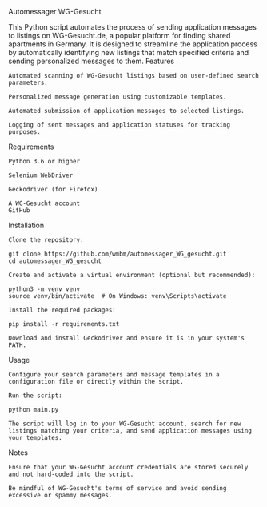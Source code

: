 Automessager WG-Gesucht

This Python script automates the process of sending application messages to listings on WG-Gesucht.de, a popular platform for finding shared apartments in Germany. It is designed to streamline the application process by automatically identifying new listings that match specified criteria and sending personalized messages to them.
Features

    Automated scanning of WG-Gesucht listings based on user-defined search parameters.

    Personalized message generation using customizable templates.

    Automated submission of application messages to selected listings.

    Logging of sent messages and application statuses for tracking purposes.

Requirements

    Python 3.6 or higher

    Selenium WebDriver

    Geckodriver (for Firefox)

    A WG-Gesucht account
    GitHub

Installation

    Clone the repository:

    git clone https://github.com/wmbm/automessager_WG_gesucht.git
    cd automessager_WG_gesucht

    Create and activate a virtual environment (optional but recommended):

    python3 -m venv venv
    source venv/bin/activate  # On Windows: venv\Scripts\activate

    Install the required packages:

    pip install -r requirements.txt

    Download and install Geckodriver and ensure it is in your system's PATH.

Usage

    Configure your search parameters and message templates in a configuration file or directly within the script.

    Run the script:

    python main.py

    The script will log in to your WG-Gesucht account, search for new listings matching your criteria, and send application messages using your templates.

Notes

    Ensure that your WG-Gesucht account credentials are stored securely and not hard-coded into the script.

    Be mindful of WG-Gesucht's terms of service and avoid sending excessive or spammy messages.
